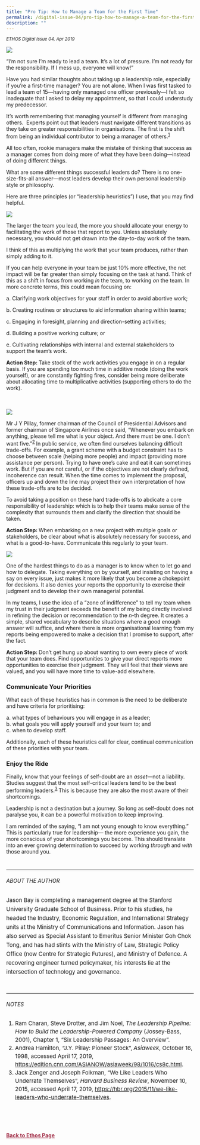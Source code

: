 ```yaml
---
title: "Pro Tip: How to Manage a Team for the First Time"
permalink: /digital-issue-04/pro-tip-how-to-manage-a-team-for-the-first-time/
description: ""
---
```

<style>
	
.break
{
   border-top: 1px solid  black;
   border-bottom: 1px solid black;
	 padding:20px;
	text-align:center;
	margin-top:50px;
}
	
.break1
{
font-family: Georgia;
	font-size:20px;
	font-style: italic;
	font-weight: bold;
}	
	
	
.author p
{
	font-size: 15px;
	line-height:24px;
}
	
.notestop ol li
{
font-size: 15px;
line-height:22px;
}	
	
.notestop1 ol li
{
font-size: 15px;
line-height:22px;
}		
	
.notestop1
{
margin-top:40px;
padding-bottom:30px;
padding-top:30px;	
border-top: 1px solid black;

}			
	
.notestop2 ol li
{
font-size: 16px;
line-height:32px;
}			

	
	
	
.back a
{
	color: #9f2943;
	font-weight: bold;
}


.author
{
margin-top:40px;
padding-bottom:30px;
border-top: 1px solid black;
border-bottom: 1px solid black;
}		
	
.containerbox {
	background-color: #eceedb;
	border-radius: 10px;
	padding: 5%;
	margin-top: 5%;
	
	}		
	
</style>

<em><small>ETHOS Digital Issue 04, Apr 2019</small></em>
<div class="background-image">
<img src="/images/Ethos_Images/Ethos_Digital_Issue_04/Article%206/D4_Banner_Pro%20Tip.jpg">
</div>



<p>“I’m not sure I’m ready to lead a team. It’s a lot of pressure. I’m not ready for the responsibility. If I mess up, everyone will know!”</p>

<p>Have you had similar thoughts about taking up a leadership role, especially if you’re a first-time manager? You are not alone. When I was first tasked to lead a team of 15—having only managed one officer previously—I felt so inadequate that I asked to delay my appointment, so that I could understudy my predecessor.</p>

<p>It’s worth remembering that managing yourself is different from managing others.&nbsp; Experts point out that leaders must navigate different transitions as they take on greater responsibilities in organisations. The first is the shift from being an individual contributor to being a manager of others.<sup><a href="#notes">1</a></sup></p>

<p>All too often, rookie managers make the mistake of thinking that success as a manager comes from doing more of what they have been doing—instead of doing different things.</p>

<p>What are some different things successful leaders do? There is no one-size-fits-all answer—most leaders develop their own personal leadership style or philosophy.&nbsp;</p>

<p>Here are three principles (or “leadership heuristics”) I use, that you may find helpful.
</p>


<img src="/images/Ethos_Images/Ethos_Digital_Issue_04/Article%206/D4_Article_pro-tip_point%201.jpeg">

<p class="small-text text">The larger the team you lead, the more you should allocate your energy to facilitating the work of those that report to you. Unless absolutely necessary, you should not get drawn into the day-to-day work of the team.</p>

<p class="small-text text">I think of this as multiplying the work that your team produces, rather than simply adding to it.</p>

<p class="small-text text">If you can help everyone in your team be just 10% more effective, the net impact will be far greater than simply focusing on the task at hand. Think of this as a shift in focus from working<em> in</em> the team, to working <em>on</em> the team. In more concrete terms, this could mean focusing on:</p>

<p class="small-text text">
a.	Clarifying work objectives for your staff in order to avoid abortive work;</p>

<p class="small-text text">
b.	Creating routines or structures to aid information sharing within teams;</p>

<p class="small-text text">
c.	Engaging in foresight, planning and direction-setting activities;</p>

<p class="small-text text">
d.	Building a positive working culture; or</p>

<p class="small-text text">
e.	Cultivating relationships with internal and external stakeholders to support the team’s work.</p>

<p class="small-text text"><strong>Action Step: </strong> Take stock of the work activities you engage in on a regular basis. If you are spending too much time in additive mode (doing the work yourself), or are constantly fighting fires, consider being more deliberate about allocating time to multiplicative activities (supporting others to do the work).</p>

<br>
<br>

<img src="/images/Ethos_Images/Ethos_Digital_Issue_04/Article%206/D4_Article_pro-tip_point%202.jpeg">

<p class="small-text text">
Mr J Y Pillay, former chairman of the Council of Presidential Advisors and former chairman of Singapore Airlines once said, “Whenever you embark on anything, please tell me what is your object. And there must be one. I don’t want five.”<sup></sup><sup><a href="#notes">2</a>&nbsp;</sup>In public service, we often find ourselves balancing difficult trade-offs. For example, a grant scheme with a budget constraint has to choose between scale (helping more people) and impact (providing more assistance per person). Trying to have one’s cake and eat it can sometimes work. But if you are not careful, or if the objectives are not clearly defined, incoherence can result. When the time comes to implement the proposal, officers up and down the line may project their own interpretation of how these trade-offs are to be decided.
</p>

<p class="small-text text">To avoid taking a position on these hard trade-offs is to abdicate a core responsibility of leadership: which is to help their teams make sense of the complexity that surrounds them and clarify the direction that should be taken.</p>

<p class="small-text text"><strong>Action Step: </strong> When embarking on a new project with multiple goals or stakeholders, be clear about what is absolutely necessary for success, and what is a good-to-have. Communicate this regularly to your team.</p>


<img src="/images/Ethos_Images/Ethos_Digital_Issue_04/Article%206/D4_Article_pro-tip_point%203.jpeg">

<p class="small-text text">
One of the hardest things to do as a manager is to know when to let go and how to delegate. Taking everything on by yourself, and insisting on having a say on every issue, just makes it more likely that you become a chokepoint for decisions. It also denies your reports the opportunity to exercise their judgment and to develop their own managerial potential.
</p>

<p class="small-text text">In my teams, I use the idea of a “zone of indifference” to tell my team when my trust in their judgment exceeds the benefit of my being directly involved in refining the decision or recommendation to the <em>n</em>-th degree. It creates a simple, shared vocabulary to describe situations where a good enough answer will suffice, and where there is more organisational learning from my reports being empowered to make a decision that I promise to support, after the fact.</p>

<p class="small-text text"><strong>Action Step: </strong> Don’t get hung up about wanting to own every piece of work that your team does. Find opportunities to give your direct reports more opportunities to exercise their judgment. They will feel that their views are valued, and you will have more time to value-add elsewhere.</p>



<h3>Communicate Your Priorities</h3>


<p>What each of these heuristics has in common is the need to be deliberate and have criteria for prioritising:</p>

<p>
a. what types of behaviours you will engage in as a leader;<br>
b. what goals you will apply yourself and your team to; and&nbsp;<br>
c. when to develop staff.&nbsp;</p>

<p>Additionally, each of these heuristics call for clear, continual communication of these priorities with your team.</p>

<h3>Enjoy the Ride</h3>


<p>Finally, know that your feelings of self-doubt are an <em>asset</em>—not a liability. Studies suggest that the most self-critical leaders tend to be the best performing leaders.<sup><a href="#notes">3</a>&nbsp;</sup>This is because they are also the most aware of their shortcomings. </p>

<p>Leadership is not a destination but a journey. So long as self-doubt does not paralyse you, it can be a powerful motivation to keep improving. </p>

<p>I am reminded of the saying, “I am not young enough to know everything.” This is particularly true for leadership— the more experience you gain, the more conscious of your shortcomings you become. This should translate into an ever growing determination to succeed by working <em>through</em> and <em>with</em> those around you.</p>



<div class="author">

<h6>ABOUT THE AUTHOR</h6>

<p class="small-text">Jason Bay is completing a management degree at the Stanford University Graduate School of Business. Prior to his studies, he headed the Industry, Economic Regulation, and International Strategy units at the Ministry of Communications and Information. Jason has also served as Special Assistant to Emeritus Senior Minister Goh Chok Tong, and has had stints with the Ministry of Law, Strategic Policy Office (now Centre for Strategic Futures), and Ministry of Defence. A recovering engineer turned policymaker, his interests lie at the intersection of technology and governance.</p>

</div>

<div class="notestop" id="notes">
<h6>NOTES</h6>

<ol>
<li class="small-text">
    Ram Charan, Steve Drotter, and Jim Noel, <em>The Leadership Pipeline: How to Build the Leadership-Powered Company</em> (Jossey-Bass, 2001), Chapter 1, “Six Leadership Passages: An Overview”.
    </li>
<li class="small-text">Andrea Hamilton, “J.Y. Pillay: Pioneer Stock”,<strong> </strong><em>Asiaweek</em>, October 16, 1998, accessed April 17, 2019, <a href="https://edition.cnn.com/ASIANOW/asiaweek/98/1016/cs8c.html">https://edition.cnn.com/ASIANOW/asiaweek/98/1016/cs8c.html</a>.</li>
<li class="small-text">Jack Zenger and Joseph Folkman, “We Like Leaders Who Underrate Themselves”, <em>Harvard Business Review</em>, November 10, 2015, accessed April 17, 2019, <a href="https://hbr.org/2015/11/we-like-leaders-who-underrate-themselves">https://hbr.org/2015/11/we-like-leaders-who-underrate-themselves</a>.</li>
</ol>
</div>
	
	
<br>



<br>	
<br>
<br>	
<div class="back">
<a href="/ethos/">Back to Ethos Page</a>	
</div>